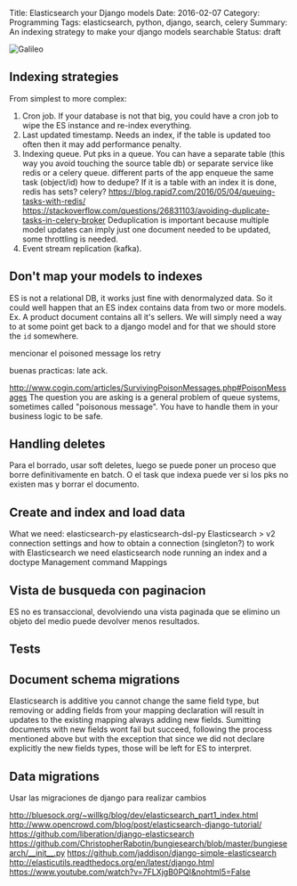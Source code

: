 Title: Elasticsearch your Django models
Date: 2016-02-07
Category: Programming 
Tags: elasticsearch, python, django, search, celery
Summary: An indexing strategy to make your django models searchable
Status: draft


![Galileo](/images/django-elasticsearch.jpg "19th-century painting depicting Galileo Galilei displaying his telescope to Leonardo Donato in 1609.")

## Indexing strategies

From simplest to more complex:

1. Cron job. If your database is not that big, you could have a cron job to
   wipe the ES instance and re-index everything.
2. Last updated timestamp.
   Needs an index, if the table is updated too often then it may add performance penalty.
3. Indexing queue.
   Put pks in a queue.
   You can have a separate table (this way you avoid touching the source table db) or separate service like redis or a celery queue.
   different parts of the app enqueue the same task (object/id) how to dedupe? If it is a table with an index it is done, redis has sets? celery?
   https://blog.rapid7.com/2016/05/04/queuing-tasks-with-redis/
   https://stackoverflow.com/questions/26831103/avoiding-duplicate-tasks-in-celery-broker
   Deduplication is important because multiple model updates can imply just one document needed to be updated, some throttling is needed.
4. Event stream replication (kafka).

## Don't map your models to indexes
ES is not a relational DB, it works just fine with denormalyzed data.  So it
could well happen that an ES index contains data from two or more models. Ex. A
product document contains all it's sellers.  We will simply need a way to at
some point get back to a django model and for that we should store the `id`
somewhere.


mencionar el poisoned message
los retry

buenas practicas: late ack.

http://www.cogin.com/articles/SurvivingPoisonMessages.php#PoisonMessages
The question you are asking is a general problem of queue systems, sometimes called "poisonous message". You have to handle them in your business logic to be safe.

## Handling deletes
Para el borrado, usar soft deletes, luego se puede poner un proceso que borre definitivamente en batch. O el task que indexa
puede ver si los pks no existen mas y borrar el documento.



## Create and index and load data
What we need:
elasticsearch-py
elasticsearch-dsl-py
Elasticsearch > v2
connection settings and how to obtain a connection (singleton?)
to work with Elasticsearch we need elasticsearch node running
an index and a doctype
Management command
Mappings

## Vista de busqueda con paginacion
ES no es transaccional, devolviendo una vista paginada que se elimino un objeto del medio puede devolver menos resultados.

## Tests

## Document schema migrations
Elasticsearch is additive
you cannot change the same field type, but removing or adding 
fields from your mapping declaration will result in updates to 
the existing mapping always adding new fields.
Sumitting documents with new fields wont fail but succeed, following
the process mentioned above but with the exception that since we 
did not declare explicitly the new fields types, those will be left
for ES to interpret.

## Data migrations
Usar las migraciones de django para realizar cambios



http://bluesock.org/~willkg/blog/dev/elasticsearch_part1_index.html
http://www.opencrowd.com/blog/post/elasticsearch-django-tutorial/
https://github.com/liberation/django-elasticsearch
https://github.com/ChristopherRabotin/bungiesearch/blob/master/bungiesearch/__init__.py
https://github.com/jaddison/django-simple-elasticsearch
http://elasticutils.readthedocs.org/en/latest/django.html
https://www.youtube.com/watch?v=7FLXjgB0PQI&nohtml5=False
